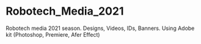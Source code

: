# Robotech_Media_2021
Robotech media 2021 season. Designs, Videos, IDs, Banners.
Using Adobe kit (Photoshop, Premiere, Afer Effect)